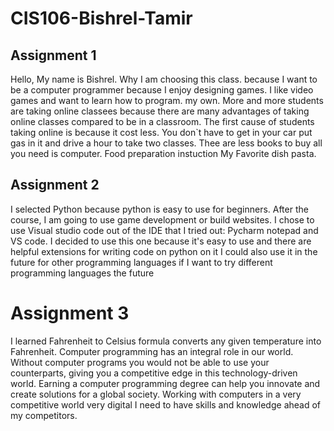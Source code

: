 # CIS106-Bishrel-Tamir

## Assignment 1

Hello, My name is Bishrel. Why I am choosing this class. because I want to be a computer programmer because I enjoy designing games. I like video games and want to learn how to program. my own. More and more students are taking online classees because there are many advantages of taking online classes compared to be in a classroom. The first cause of students taking online is because it cost less. You don`t have to get in your car put gas in it and drive a hour to take two classes. Thee are less books to buy all you need is computer.
Food preparation instuction My Favorite dish pasta.

## Assignment 2

I selected Python because python is easy to use for beginners. After the course, I am going to use game development or build websites. I chose to use Visual studio code out of the IDE that I tried out: Pycharm notepad and VS code. I decided to use this one because it's easy to use and there are helpful extensions for writing code on python on it I could also use it in the future for other programming languages if I want to try different programming languages the future

# Assignment 3

I learned Fahrenheit to Celsius formula converts any given temperature into Fahrenheit. Computer programming has an integral role in our world. Without computer programs you would not be able to use your counterparts, giving you a competitive edge in this technology-driven world. Earning a computer programming degree can help you innovate and create solutions for a global society. Working with computers in a very competitive world very digital I need to have skills and knowledge ahead of my competitors.
